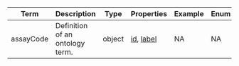 |Term | Description | Type | Properties | Example | Enum|
| ---| ---| ---| ---| ---| --- |
| assayCode | Definition of an ontology term. | object | [id](./id.md), [label](./label.md) | NA | NA|
